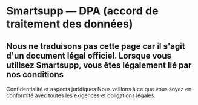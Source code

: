# Smartsupp — DPA (accord de traitement des données)
## Nous ne traduisons pas cette page car il s'agit d'un document légal officiel. Lorsque vous utilisez Smartsupp, vous êtes légalement lié par nos conditions 
Confidentialité et aspects juridiques 
Nous veillons à ce que vous soyez en conformité avec toutes les exigences et obligations légales.

